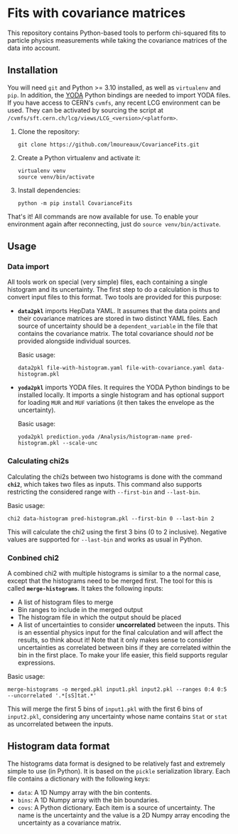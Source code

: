 # Fits with covariance matrices

This repository contains Python-based tools to perform chi-squared fits to
particle physics measurements while taking the covariance matrices of the data
into account.

## Installation

You will need `git` and Python >= 3.10 installed, as well as `virtualenv` and
`pip`. In addition, the [YODA](https://yoda.hepforge.org/) Python bindings are
needed to import YODA files. If you have access to CERN's `cvmfs`, any recent
LCG environment can be used. They can be activated by sourcing the script at
`/cvmfs/sft.cern.ch/lcg/views/LCG_<version>/<platform>`.

1. Clone the repository:
   ```
   git clone https://github.com/lmoureaux/CovarianceFits.git
   ```
1. Create a Python virtualenv and activate it:
   ```
   virtualenv venv
   source venv/bin/activate
   ```
1. Install dependencies:
   ```
   python -m pip install CovarianceFits
   ```

That's it! All commands are now available for use. To enable your environment
again after reconnecting, just do `source venv/bin/activate`.

## Usage

### Data import

All tools work on special (very simple) files, each containing a single
histogram and its uncertainty. The first step to do a calculation is thus to
convert input files to this format. Two tools are provided for this purpose:

* **`data2pkl`** imports HepData YAML. It assumes that the data points and their
  covariance matrices are stored in two distinct YAML files. Each source of
  uncertainty should be a `dependent_variable` in the file that contains the
  covariance matrix. The total covariance should *not* be provided alongside
  individual sources.

  Basic usage:
  ```
  data2pkl file-with-histogram.yaml file-with-covariance.yaml data-histogram.pkl
  ```

* **`yoda2pkl`** imports YODA files. It requires the YODA Python bindings to be
  installed locally. It imports a single histogram and has optional support for
  loading `MUR` and `MUF` variations (it then takes the envelope as the
  uncertainty).

  Basic usage:
  ```
  yoda2pkl prediction.yoda /Analysis/histogram-name pred-histogram.pkl --scale-unc
  ```

### Calculating chi2s

Calculating the chi2s between two histograms is done with the command
**`chi2`**, which takes two files as inputs. This command also supports
restricting the considered range with `--first-bin` and `--last-bin`.

Basic usage:
```
chi2 data-histogram pred-histogram.pkl --first-bin 0 --last-bin 2
```
This will calculate the chi2 using the first 3 bins (0 to 2 inclusive). Negative
values are supported for `--last-bin` and works as usual in Python.

### Conbined chi2

A combined chi2 with multiple histograms is similar to a the normal case, except
that the histograms need to be merged first. The tool for this is called
**`merge-histograms`**. It takes the following inputs:

* A list of histogram files to merge
* Bin ranges to include in the merged output
* The histogram file in which the output should be placed
* A list of uncertainties to consider **uncorrelated** between the inputs. This
  is an essential physics input for the final calculation and will affect the
  results, so think about it! Note that it only makes sense to consider
  uncertainties as correlated between bins if they are correlated within the bin
  in the first place. To make your life easier, this field supports regular
  expressions.

Basic usage:
```
merge-histograms -o merged.pkl input1.pkl input2.pkl --ranges 0:4 0:5 --uncorrelated '.*[sS]tat.*'
```
This will merge the first 5 bins of `input1.pkl` with the first 6 bins of
`input2.pkl`, considering any uncertainty whose name contains `Stat` or `stat`
as uncorrelated between the inputs.

## Histogram data format

The histograms data format is designed to be relatively fast and extremely
simple to use (in Python). It is based on the `pickle` serialization library.
Each file contains a dictionary with the following keys:

* `data`: A 1D Numpy array with the bin contents.
* `bins`: A 1D Numpy array with the bin boundaries.
* `covs`: A Python dictionary. Each item is a source of uncertainty. The name is
  the uncertainty and the value is a 2D Numpy array encoding the uncertainty as
  a covariance matrix.
